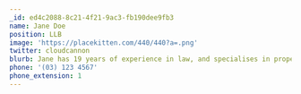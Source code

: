 ```yaml
---
_id: ed4c2088-8c21-4f21-9ac3-fb190dee9fb3
name: Jane Doe
position: LLB
image: 'https://placekitten.com/440/440?a=.png'
twitter: cloudcannon
blurb: Jane has 19 years of experience in law, and specialises in property and business.
phone: '(03) 123 4567'
phone_extension: 1
---
```

